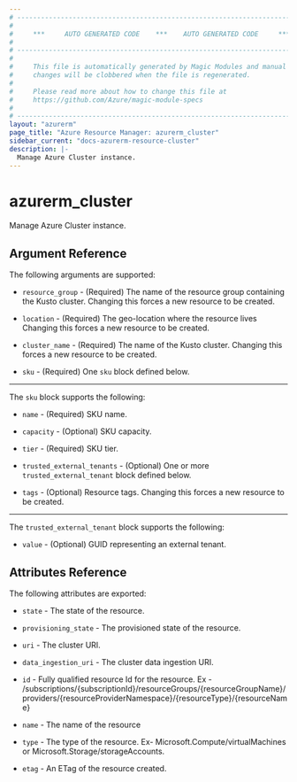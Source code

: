 ```yaml
---
# ----------------------------------------------------------------------------
#
#     ***     AUTO GENERATED CODE    ***    AUTO GENERATED CODE     ***
#
# ----------------------------------------------------------------------------
#
#     This file is automatically generated by Magic Modules and manual
#     changes will be clobbered when the file is regenerated.
#
#     Please read more about how to change this file at
#     https://github.com/Azure/magic-module-specs
#
# ----------------------------------------------------------------------------
layout: "azurerm"
page_title: "Azure Resource Manager: azurerm_cluster"
sidebar_current: "docs-azurerm-resource-cluster"
description: |-
  Manage Azure Cluster instance.
---
```


# azurerm_cluster

Manage Azure Cluster instance.


## Argument Reference

The following arguments are supported:

* `resource_group` - (Required) The name of the resource group containing the Kusto cluster. Changing this forces a new resource to be created.

* `location` - (Required) The geo-location where the resource lives Changing this forces a new resource to be created.

* `cluster_name` - (Required) The name of the Kusto cluster. Changing this forces a new resource to be created.

* `sku` - (Required) One `sku` block defined below.

---

The `sku` block supports the following:

* `name` - (Required) SKU name.

* `capacity` - (Optional) SKU capacity.

* `tier` - (Required) SKU tier.

* `trusted_external_tenants` - (Optional) One or more `trusted_external_tenant` block defined below.

* `tags` - (Optional) Resource tags. Changing this forces a new resource to be created.

---

The `trusted_external_tenant` block supports the following:

* `value` - (Optional) GUID representing an external tenant.

## Attributes Reference

The following attributes are exported:

* `state` - The state of the resource.

* `provisioning_state` - The provisioned state of the resource.

* `uri` - The cluster URI.

* `data_ingestion_uri` - The cluster data ingestion URI.

* `id` - Fully qualified resource Id for the resource. Ex - /subscriptions/{subscriptionId}/resourceGroups/{resourceGroupName}/providers/{resourceProviderNamespace}/{resourceType}/{resourceName}

* `name` - The name of the resource

* `type` - The type of the resource. Ex- Microsoft.Compute/virtualMachines or Microsoft.Storage/storageAccounts.

* `etag` - An ETag of the resource created.
